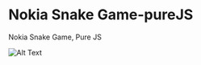 # Nokia Snake Game-pureJS
Nokia Snake Game, Pure JS

![Alt Text](https://media.giphy.com/media/cyLBErqKVJSsF6Aw1v/giphy.gif)
